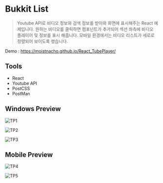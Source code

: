 # Bukkit List

> Youtube API로 비디오 정보와 검색 정보를 받아와 화면에 표시해주는 React 예제입니다. 원하는 비디오를 클릭하면 컴포넌트가 추가되어 섹션 좌측에 비디오 플레이어 및 정보를 표시 해줍니다. 모바일 환경에서는 비디오 리스트가 세로로 정렬되어 보이도록 했습니다.

Demo : https://moistnacho.github.io/React_TubePlayer/

## Tools

- React
- Youtube API
- PostCSS
- PostMan

## Windows Preview
![TP1](https://user-images.githubusercontent.com/59498305/102708351-d39a9780-42e5-11eb-9a53-ff6dbffa23ac.PNG)

![TP2](https://user-images.githubusercontent.com/59498305/102708452-8d920380-42e6-11eb-8c44-3eaf80359bc1.PNG)

![TP3](https://user-images.githubusercontent.com/59498305/102708453-8ec33080-42e6-11eb-95a3-05cb61a1b9e6.PNG)

## Mobile Preview
![TP4](https://user-images.githubusercontent.com/59498305/102708444-84a13200-42e6-11eb-9637-59cb3f2ef4f5.PNG)

![TP5](https://user-images.githubusercontent.com/59498305/102708447-8539c880-42e6-11eb-9ef7-114686913b62.PNG)
